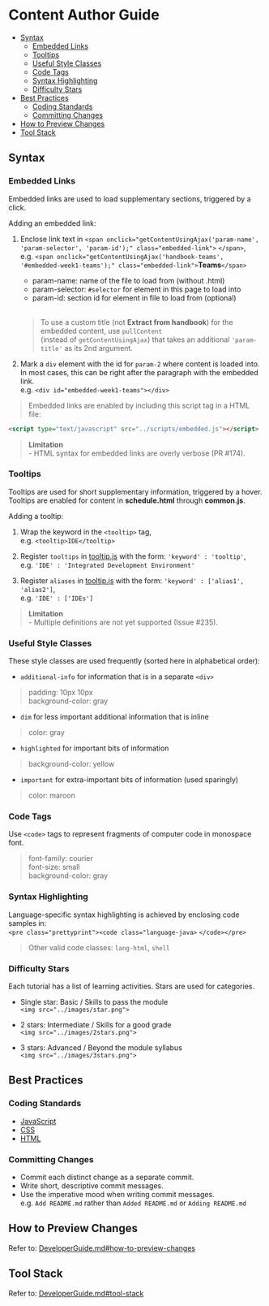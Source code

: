 # Content Author Guide
* [Syntax](#syntax)
    * [Embedded Links](#embedded-links)
    * [Tooltips](#tooltips)
    * [Useful Style Classes](#useful-style-classes)
    * [Code Tags](#code-tags)
    * [Syntax Highlighting](#syntax-highlighting)
    * [Difficulty Stars](#difficulty-stars)
* [Best Practices](#best-practices)
    * [Coding Standards](#coding-standards)
    * [Committing Changes](#committing-changes)
* [How to Preview Changes](#how-to-preview-changes)
* [Tool Stack](#tool-stack)

## Syntax

### Embedded Links
Embedded links are used to load supplementary sections, triggered by a click.

Adding an embedded link:

1. Enclose link text in `<span onclick="getContentUsingAjax('param-name', 'param-selector', 'param-id');" class="embedded-link">` `</span>`,  
   e.g. `<span onclick="getContentUsingAjax('handbook-teams', '#embedded-week1-teams');" class="embedded-link">`**Teams**`</span>`
    * param-name: name of the file to load from (without .html)
    * param-selector: `#selector` for element in this page to load into
    * param-id: section id for element in file to load from (optional)
    <br><br>

    > To use a custom title (not **Extract from handbook**) for the embedded content, use `pullContent`  
      (instead of `getContentUsingAjax`) that takes an additional `'param-title'` as its 2nd argument.

2. Mark a `div` element with the id for `param-2` where content is loaded into.  
   In most cases, this can be right after the paragraph with the embedded link.  
   e.g. `<div id="embedded-week1-teams"></div>`

> Embedded links are enabled by including this script tag in a HTML file:
```html
<script type="text/javascript" src="../scripts/embedded.js"></script>
```

> **Limitation**  
\- HTML syntax for embedded links are overly verbose (PR #174).

### Tooltips
Tooltips are used for short supplementary information, triggered by a hover.  
Tooltips are enabled for content in **schedule.html** through **common.js**.

Adding a tooltip:

1. Wrap the keyword in the `<tooltip>` tag,  
e.g. `<tooltip>IDE</tooltip>`

2. Register `tooltips` in [tooltip.js](../scripts/tooltip.js) with the form: `'keyword' : 'tooltip'`,  
e.g. `'IDE' : 'Integrated Development Environment'`

3. Register `aliases` in [tooltip.js](../scripts/tooltip.js) with the form: `'keyword' : ['alias1', 'alias2']`,  
e.g. `'IDE' : ['IDEs']`

> **Limitation**  
\- Multiple definitions are not yet supported (Issue #235).

### Useful Style Classes
These style classes are used frequently (sorted here in alphabetical order):

* `additional-info` for information that is in a separate `<div>`
> padding: 10px 10px  
> background-color: gray

* `dim` for less important additional information that is inline
> color: gray

* `highlighted` for important bits of information
> background-color: yellow

* `important` for extra-important bits of information (used sparingly)
> color: maroon

### Code Tags
Use `<code>` tags to represent fragments of computer code in monospace font.
> font-family: courier  
> font-size: small  
> background-color: gray

### Syntax Highlighting
Language-specific syntax highlighting is achieved by enclosing code samples in:  
`<pre class="prettyprint"><code class="language-java>` `</code></pre>`  
> Other valid code classes: `lang-html`, `shell`

### Difficulty Stars
Each tutorial has a list of learning activities. Stars are used for categories.

* Single star: Basic / Skills to pass the module  
`<img src="../images/star.png">`

* 2 stars: Intermediate / Skills for a good grade  
`<img src="../images/2stars.png">`

* 3 stars: Advanced / Beyond the module syllabus  
`<img src="../images/3stars.png">`

## Best Practices

### Coding Standards
* [JavaScript](https://docs.google.com/document/d/1gZ6WG6HBTJYHAtVkz9kzi_SUuzfXqzO-SvFnLuag2xM/pub?embedded=true)
* [CSS](https://docs.google.com/document/d/1wA9paRA9cS7ByStGbhRRUZLEzEzimrNQjIDPVqy1ScI/pub)
* [HTML](https://oss-generic.github.io/process/codingStandards/CodingStandard-Html.html)

### Committing Changes
* Commit each distinct change as a separate commit.
* Write short, descriptive commit messages.
* Use the imperative mood when writing commit messages.  
  e.g. `Add README.md` rather than `Added README.md` or `Adding README.md`

## How to Preview Changes
Refer to: [DeveloperGuide.md#how-to-preview-changes](DeveloperGuide.md#how-to-preview-changes)

## Tool Stack
Refer to: [DeveloperGuide.md#tool-stack](DeveloperGuide.md#tool-stack)
